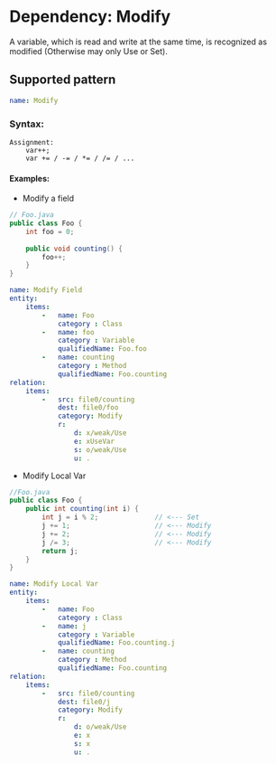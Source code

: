 # Dependency: Modify

A variable, which is read and write at the same time, is recognized as modified (Otherwise may only Use or Set).

## Supported pattern

```yaml
name: Modify
```

### Syntax: 

```text
Assignment:
    var++;
    var += / -= / *= / /= / ...
```

#### Examples:

* Modify a field

```java
// Foo.java
public class Foo {
    int foo = 0;
    
    public void counting() {
        foo++;
    }
}
```

```yaml
name: Modify Field
entity:
    items:
        -   name: Foo
            category : Class
        -   name: foo
            category : Variable
            qualifiedName: Foo.foo
        -   name: counting
            category : Method
            qualifiedName: Foo.counting
relation:
    items:
        -   src: file0/counting
            dest: file0/foo
            category: Modify
            r:
                d: x/weak/Use
                e: xUseVar
                s: o/weak/Use
                u: .
```

* Modify Local Var

```java
//Foo.java
public class Foo {
    public int counting(int i) {
        int j = i % 2;              // <--- Set
        j += 1;                     // <--- Modify
        j += 2;                     // <--- Modify
        j /= 3;                     // <--- Modify
        return j;
    }
}
```

```yaml
name: Modify Local Var
entity:
    items:
        -   name: Foo
            category : Class
        -   name: j
            category : Variable
            qualifiedName: Foo.counting.j
        -   name: counting
            category : Method
            qualifiedName: Foo.counting
relation:
    items:
        -   src: file0/counting
            dest: file0/j
            category: Modify
            r:
                d: o/weak/Use
                e: x
                s: x
                u: .
```
